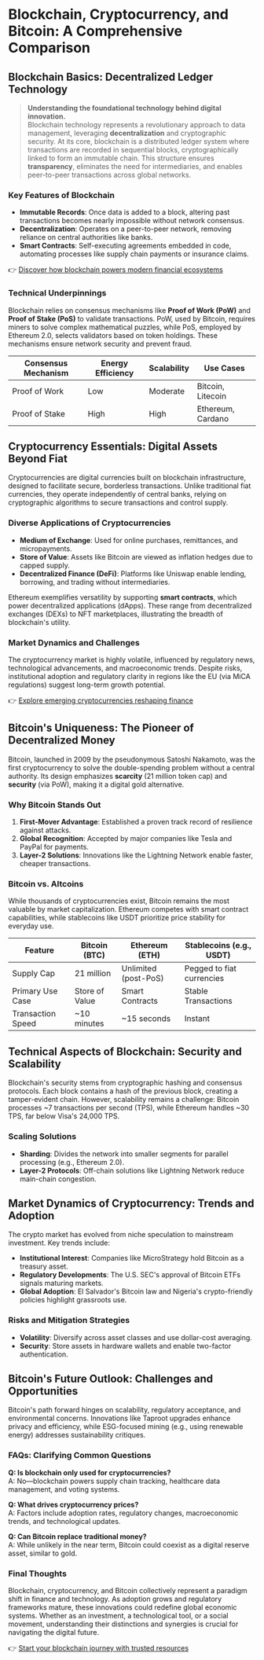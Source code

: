 # Blockchain, Cryptocurrency, and Bitcoin: A Comprehensive Comparison

## Blockchain Basics: Decentralized Ledger Technology

> **Understanding the foundational technology behind digital innovation.**  
Blockchain technology represents a revolutionary approach to data management, leveraging **decentralization** and cryptographic security. At its core, blockchain is a distributed ledger system where transactions are recorded in sequential blocks, cryptographically linked to form an immutable chain. This structure ensures **transparency**, eliminates the need for intermediaries, and enables peer-to-peer transactions across global networks.

### Key Features of Blockchain  
- **Immutable Records**: Once data is added to a block, altering past transactions becomes nearly impossible without network consensus.  
- **Decentralization**: Operates on a peer-to-peer network, removing reliance on central authorities like banks.  
- **Smart Contracts**: Self-executing agreements embedded in code, automating processes like supply chain payments or insurance claims.  

👉 [Discover how blockchain powers modern financial ecosystems](https://bit.ly/okx-bonus)  

### Technical Underpinnings  
Blockchain relies on consensus mechanisms like **Proof of Work (PoW)** and **Proof of Stake (PoS)** to validate transactions. PoW, used by Bitcoin, requires miners to solve complex mathematical puzzles, while PoS, employed by Ethereum 2.0, selects validators based on token holdings. These mechanisms ensure network security and prevent fraud.

| Consensus Mechanism | Energy Efficiency | Scalability | Use Cases |
|----------------------|-------------------|-------------|-----------|
| Proof of Work        | Low               | Moderate    | Bitcoin, Litecoin |
| Proof of Stake       | High              | High        | Ethereum, Cardano |

## Cryptocurrency Essentials: Digital Assets Beyond Fiat

Cryptocurrencies are digital currencies built on blockchain infrastructure, designed to facilitate secure, borderless transactions. Unlike traditional fiat currencies, they operate independently of central banks, relying on cryptographic algorithms to secure transactions and control supply.

### Diverse Applications of Cryptocurrencies  
- **Medium of Exchange**: Used for online purchases, remittances, and micropayments.  
- **Store of Value**: Assets like Bitcoin are viewed as inflation hedges due to capped supply.  
- **Decentralized Finance (DeFi)**: Platforms like Uniswap enable lending, borrowing, and trading without intermediaries.  

Ethereum exemplifies versatility by supporting **smart contracts**, which power decentralized applications (dApps). These range from decentralized exchanges (DEXs) to NFT marketplaces, illustrating the breadth of blockchain's utility.

### Market Dynamics and Challenges  
The cryptocurrency market is highly volatile, influenced by regulatory news, technological advancements, and macroeconomic trends. Despite risks, institutional adoption and regulatory clarity in regions like the EU (via MiCA regulations) suggest long-term growth potential.

👉 [Explore emerging cryptocurrencies reshaping finance](https://bit.ly/okx-bonus)  

## Bitcoin's Uniqueness: The Pioneer of Decentralized Money

Bitcoin, launched in 2009 by the pseudonymous Satoshi Nakamoto, was the first cryptocurrency to solve the double-spending problem without a central authority. Its design emphasizes **scarcity** (21 million token cap) and **security** (via PoW), making it a digital gold alternative.

### Why Bitcoin Stands Out  
1. **First-Mover Advantage**: Established a proven track record of resilience against attacks.  
2. **Global Recognition**: Accepted by major companies like Tesla and PayPal for payments.  
3. **Layer-2 Solutions**: Innovations like the Lightning Network enable faster, cheaper transactions.  

### Bitcoin vs. Altcoins  
While thousands of cryptocurrencies exist, Bitcoin remains the most valuable by market capitalization. Ethereum competes with smart contract capabilities, while stablecoins like USDT prioritize price stability for everyday use.

| Feature            | Bitcoin (BTC)        | Ethereum (ETH)       | Stablecoins (e.g., USDT) |
|--------------------|----------------------|----------------------|--------------------------|
| Supply Cap         | 21 million           | Unlimited (post-PoS) | Pegged to fiat currencies |
| Primary Use Case   | Store of Value       | Smart Contracts      | Stable Transactions      |
| Transaction Speed  | ~10 minutes          | ~15 seconds          | Instant                  |

## Technical Aspects of Blockchain: Security and Scalability

Blockchain's security stems from cryptographic hashing and consensus protocols. Each block contains a hash of the previous block, creating a tamper-evident chain. However, scalability remains a challenge: Bitcoin processes ~7 transactions per second (TPS), while Ethereum handles ~30 TPS, far below Visa's 24,000 TPS.

### Scaling Solutions  
- **Sharding**: Divides the network into smaller segments for parallel processing (e.g., Ethereum 2.0).  
- **Layer-2 Protocols**: Off-chain solutions like Lightning Network reduce main-chain congestion.  

## Market Dynamics of Cryptocurrency: Trends and Adoption

The crypto market has evolved from niche speculation to mainstream investment. Key trends include:  
- **Institutional Interest**: Companies like MicroStrategy hold Bitcoin as a treasury asset.  
- **Regulatory Developments**: The U.S. SEC's approval of Bitcoin ETFs signals maturing markets.  
- **Global Adoption**: El Salvador's Bitcoin law and Nigeria's crypto-friendly policies highlight grassroots use.  

### Risks and Mitigation Strategies  
- **Volatility**: Diversify across asset classes and use dollar-cost averaging.  
- **Security**: Store assets in hardware wallets and enable two-factor authentication.  

## Bitcoin's Future Outlook: Challenges and Opportunities

Bitcoin's path forward hinges on scalability, regulatory acceptance, and environmental concerns. Innovations like Taproot upgrades enhance privacy and efficiency, while ESG-focused mining (e.g., using renewable energy) addresses sustainability critiques.

### FAQs: Clarifying Common Questions  
**Q: Is blockchain only used for cryptocurrencies?**  
A: No—blockchain powers supply chain tracking, healthcare data management, and voting systems.  

**Q: What drives cryptocurrency prices?**  
A: Factors include adoption rates, regulatory changes, macroeconomic trends, and technological updates.  

**Q: Can Bitcoin replace traditional money?**  
A: While unlikely in the near term, Bitcoin could coexist as a digital reserve asset, similar to gold.  

### Final Thoughts  
Blockchain, cryptocurrency, and Bitcoin collectively represent a paradigm shift in finance and technology. As adoption grows and regulatory frameworks mature, these innovations could redefine global economic systems. Whether as an investment, a technological tool, or a social movement, understanding their distinctions and synergies is crucial for navigating the digital future.

👉 [Start your blockchain journey with trusted resources](https://bit.ly/okx-bonus)